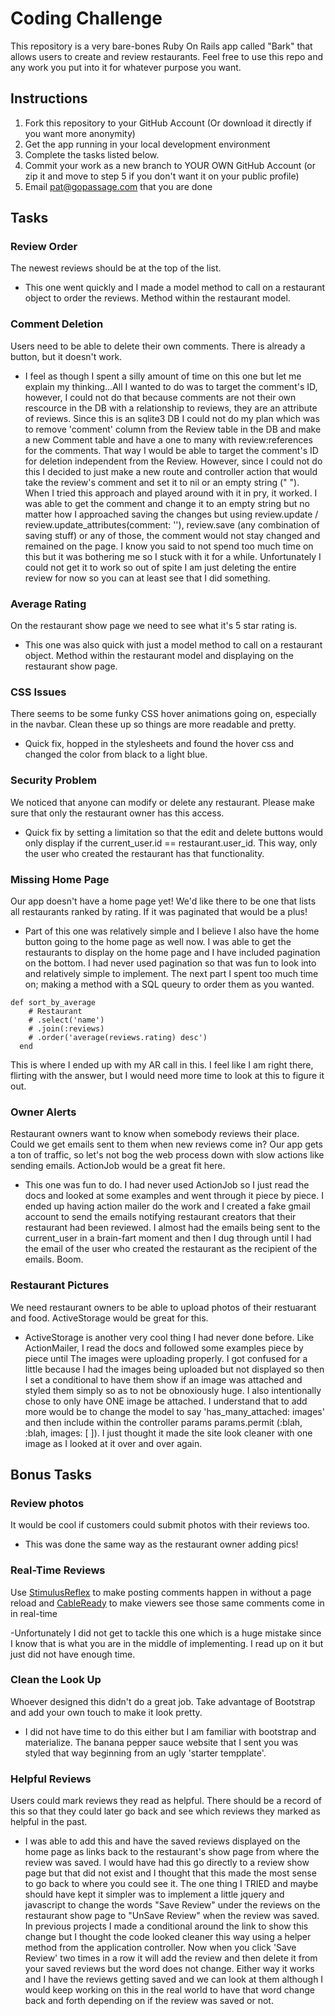# Coding Challenge

This repository is a very bare-bones Ruby On Rails app called "Bark" that allows users to create and review restaurants. Feel free to use this repo and any work you put into it for whatever purpose you want. 

## Instructions

1. Fork this repository to your GitHub Account (Or download it directly if you want more anonymity)
2. Get the app running in your local development environment
3. Complete the tasks listed below. 
4. Commit your work as a new branch to YOUR OWN GitHub Account (or zip it and move to step 5 if you don't want it on your public profile)
5. Email pat@gopassage.com that you are done

## Tasks

### Review Order

The newest reviews should be at the top of the list. 

- This one went quickly and I made a model method to call on a restaurant object to order the reviews. Method within the restaurant model.

### Comment Deletion

Users need to be able to delete their own comments. There is already a button, but it doesn't work. 

- I feel as though I spent a silly amount of time on this one but let me explain my thinking...All I wanted to do was to target the comment's ID, however, I could not do that because comments are not their own rescource in the DB with a relationship to reviews, they are an attribute of reviews. Since this is an sqlite3 DB I could not do my plan which was to remove 'comment' column from the Review table in the DB and make a new Comment table and have a one to many with review:references for the comments. That way I would be able to target the comment's ID for deletion independent from the Review. However, since I could not do this I decided to just make a new route and controller action that would take the review's comment and set it to nil or an empty string (" "). When I tried this approach and played around with it in pry, it worked. I was able to get the comment and change it to an empty string but no matter how I approached saving the changes but using review.update / review.update_attributes(comment: ''), review.save (any combination of saving stuff) or any of those, the comment would not stay changed and remained on the page. I know you said to not spend too much time on this but it was bothering me so I stuck with it for a while. Unfortunately I could not get it to work so out of spite I am just deleting the entire review for now so you can at least see that I did something.

### Average Rating

On the restaurant show page we need to see what it's 5 star rating is. 

- This one was also quick with just a model method to call on a restaurant object. Method within the restaurant model and displaying on the restaurant show page.

### CSS Issues
There seems to be some funky CSS hover animations going on, especially in
the navbar. Clean these up so things are more readable and pretty. 

- Quick fix, hopped in the stylesheets and found the hover css and changed the color from black to a light blue.

### Security Problem

We noticed that anyone can modify or delete any restaurant. Please make sure 
that only the restaurant owner has this access. 

- Quick fix by setting a limitation so that the edit and delete buttons would only display if the current_user.id == restaurant.user_id. This way, only the user who created the restaurant has that functionality. 

### Missing Home Page

Our app doesn't have a home page yet! We'd like there to be one that lists all
restaurants ranked by rating. If it was paginated that would be a plus! 

- Part of this one was relatively simple and I believe I also have the home button going to the home page as well now. I was able to get the restaurants to display on the home page and I have included pagination on the bottom. I had never used pagination so that was fun to look into and relatively simple to implement. The next part I spent too much time on; making a method with a SQL queury to order them as you wanted.

```
def sort_by_average
    # Restaurant
    # .select('name')
    # .join(:reviews)
    # .order('average(reviews.rating) desc')
  end
```
This is where I ended up with my AR call in this. I feel like I am right there, flirting with the answer, but I would need more time to look at this to figure it out. 

### Owner Alerts

Restaurant owners want to know when somebody reviews their place. Could we get emails 
sent to them when new reviews come in? Our app gets a ton of traffic, so let's not
bog the web process down with slow actions like sending emails. ActionJob would be a 
great fit here. 

- This one was fun to do. I had never used ActionJob so I just read the docs and looked at some examples and went through it piece by piece. I ended up having action mailer do the work and I created a fake gmail account to send the emails notifying restaurant creators that their restaurant had been reviewed. I almost had the emails being sent to the current_user in a brain-fart moment and then I dug through until I had the email of the user who created the restaurant as the recipient of the emails. Boom. 

### Restaurant Pictures

We need restaurant owners to be able to upload photos of their restuarant and food. ActiveStorage would be great for this. 

- ActiveStorage is another very cool thing I had never done before. Like ActionMailer, I read the docs and followed some examples piece by piece until The images were uploading properly. I got confused for a little because I had the images being uploaded but not displayed so then I set a conditional to have them show if an image was attached and styled them simply so as to not be obnoxiously huge. I also intentionally chose to only have ONE image be attached. I understand that to add more would be to change the model to say 'has_many_attached: images' and then include within the controller params params.permit (:blah, :blah, images: [ ]). I just thought it made the site look cleaner with one image as I looked at it over and over again.

## Bonus Tasks

### Review photos

It would be cool if customers could submit photos with their reviews too.

- This was done the same way as the restaurant owner adding pics!

### Real-Time Reviews

Use [StimulusReflex](https://docs.stimulusreflex.com) to make posting comments happen in without a page reload and [CableReady](https://cableready.stimulusreflex.com) to make viewers see those same comments come in in real-time

-Unfortunately I did not get to tackle this one which is a huge mistake since I know that is what you are in the middle of implementing. I read up on it but just did not have enough time.

### Clean the Look Up

Whoever designed this didn't do a great job. Take advantage of Bootstrap and add your own touch to make it look pretty.

- I did not have time to do this either but I am familiar with bootstrap and materialize. The banana pepper sauce website that I sent you was styled that way beginning from an ugly 'starter tempplate'.

### Helpful Reviews

Users could mark reviews they read as helpful. There should be a record of this so that they could later go back and see which reviews
they marked as helpful in the past. 

- I was able to add this and have the saved reviews displayed on the home page as links back to the restaurant's show page from where the review was saved. I would have had this go directly to a review show page but that did not exist and I thought that this made the most sense to go back to where you could see it. The one thing I TRIED and maybe should have kept it simpler was to implement a little jquery and javascript to change the words "Save Review" under the reviews on the restaurant show page to "UnSave Review" when the review was saved. In previous projects I made a conditional around the link to show this change but I thought the code looked cleaner this way using a helper method from the application controller. Now when you click 'Save Review' two times in a row it will add the review and then delete it from your saved reviews but the word does not change. Either way it works and I have the reviews getting saved and we can look at them although I would keep working on this in the real world to have that word change back and forth depending on if the review was saved or not. 
